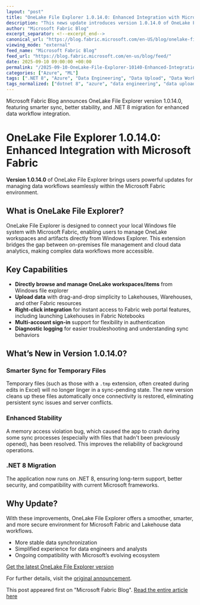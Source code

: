 ```yaml
---
layout: "post"
title: "OneLake File Explorer 1.0.14.0: Enhanced Integration with Microsoft Fabric"
description: "This news update introduces version 1.0.14.0 of OneLake File Explorer, highlighting its new features and improvements aimed at streamlining local file management within the Microsoft Fabric ecosystem. Key updates include smarter sync handling for temporary files, improved application stability, and migration to .NET 8, making the tool more reliable and secure for data workflow management."
author: "Microsoft Fabric Blog"
excerpt_separator: <!--excerpt_end-->
canonical_url: "https://blog.fabric.microsoft.com/en-US/blog/onelake-file-explorer-smarter-more-reliable-and-seamlessly-integrated/"
viewing_mode: "external"
feed_name: "Microsoft Fabric Blog"
feed_url: "https://blog.fabric.microsoft.com/en-us/blog/feed/"
date: 2025-09-10 09:00:00 +00:00
permalink: "/2025-09-10-OneLake-File-Explorer-10140-Enhanced-Integration-with-Microsoft-Fabric.html"
categories: ["Azure", "ML"]
tags: [".NET 8", "Azure", "Data Engineering", "Data Upload", "Data Workflow", "Diagnostic Logging", "File Management", "Lakehouse", "Lakehouse Integration", "Microsoft Ecosystem", "Microsoft Fabric", "ML", "News", "OneLake File Explorer", "Sync Reliability", "Windows Integration", "Workspace Management"]
tags_normalized: ["dotnet 8", "azure", "data engineering", "data upload", "data workflow", "diagnostic logging", "file management", "lakehouse", "lakehouse integration", "microsoft ecosystem", "microsoft fabric", "ml", "news", "onelake file explorer", "sync reliability", "windows integration", "workspace management"]
---
```


Microsoft Fabric Blog announces OneLake File Explorer version 1.0.14.0, featuring smarter sync, better stability, and .NET 8 migration for enhanced data workflow integration.<!--excerpt_end-->

# OneLake File Explorer 1.0.14.0: Enhanced Integration with Microsoft Fabric

**Version 1.0.14.0** of OneLake File Explorer brings users powerful updates for managing data workflows seamlessly within the Microsoft Fabric environment.

## What is OneLake File Explorer?

OneLake File Explorer is designed to connect your local Windows file system with Microsoft Fabric, enabling users to manage OneLake workspaces and artifacts directly from Windows Explorer. This extension bridges the gap between on-premises file management and cloud data analytics, making complex data workflows more accessible.

## Key Capabilities

- **Directly browse and manage OneLake workspaces/items** from Windows file explorer
- **Upload data** with drag-and-drop simplicity to Lakehouses, Warehouses, and other Fabric resources
- **Right-click integration** for instant access to Fabric web portal features, including launching Lakehouses in Fabric Notebooks
- **Multi-account sign-in** support for flexibility in authentication
- **Diagnostic logging** for easier troubleshooting and understanding sync behaviors

## What’s New in Version 1.0.14.0?

### Smarter Sync for Temporary Files

Temporary files (such as those with a `.tmp` extension, often created during edits in Excel) will no longer linger in a sync-pending state. The new version cleans up these files automatically once connectivity is restored, eliminating persistent sync issues and server conflicts.

### Enhanced Stability

A memory access violation bug, which caused the app to crash during some sync processes (especially with files that hadn't been previously opened), has been resolved. This improves the reliability of background operations.

### .NET 8 Migration

The application now runs on .NET 8, ensuring long-term support, better security, and compatibility with current Microsoft frameworks.

## Why Update?

With these improvements, OneLake File Explorer offers a smoother, smarter, and more secure environment for Microsoft Fabric and Lakehouse data workflows.

- More stable data synchronization
- Simplified experience for data engineers and analysts
- Ongoing compatibility with Microsoft’s evolving ecosystem

[Get the latest OneLake File Explorer version](https://www.microsoft.com/download/details.aspx?id=105222)

For further details, visit the [original announcement](https://blog.fabric.microsoft.com/en-us/blog/onelake-file-explorer-smarter-more-reliable-and-seamlessly-integrated/).

This post appeared first on "Microsoft Fabric Blog". [Read the entire article here](https://blog.fabric.microsoft.com/en-US/blog/onelake-file-explorer-smarter-more-reliable-and-seamlessly-integrated/)

